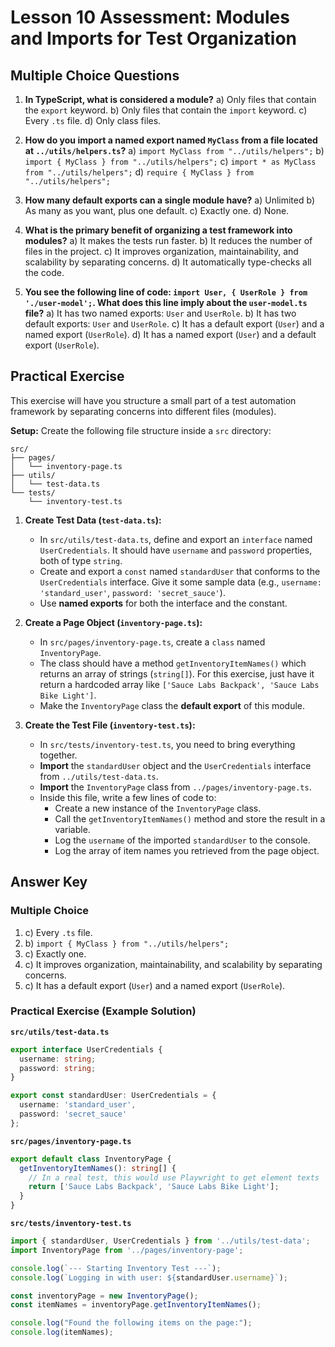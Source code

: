 # Lesson 10 Assessment: Modules and Imports for Test Organization

## Multiple Choice Questions

1.  **In TypeScript, what is considered a module?**
    a)  Only files that contain the `export` keyword.
    b)  Only files that contain the `import` keyword.
    c)  Every `.ts` file.
    d)  Only class files.

2.  **How do you import a **named export** named `MyClass` from a file located at `../utils/helpers.ts`?**
    a)  `import MyClass from "../utils/helpers";`
    b)  `import { MyClass } from "../utils/helpers";`
    c)  `import * as MyClass from "../utils/helpers";`
    d)  `require { MyClass } from "../utils/helpers";`

3.  **How many **default exports** can a single module have?**
    a)  Unlimited
    b)  As many as you want, plus one default.
    c)  Exactly one.
    d)  None.

4.  **What is the primary benefit of organizing a test framework into modules?**
    a)  It makes the tests run faster.
    b)  It reduces the number of files in the project.
    c)  It improves organization, maintainability, and scalability by separating concerns.
    d)  It automatically type-checks all the code.

5.  **You see the following line of code: `import User, { UserRole } from './user-model';`. What does this line imply about the `user-model.ts` file?**
    a)  It has two named exports: `User` and `UserRole`.
    b)  It has two default exports: `User` and `UserRole`.
    c)  It has a default export (`User`) and a named export (`UserRole`).
    d)  It has a named export (`User`) and a default export (`UserRole`).

## Practical Exercise

This exercise will have you structure a small part of a test automation framework by separating concerns into different files (modules).

**Setup:**
Create the following file structure inside a `src` directory:
```
src/
├── pages/
│   └── inventory-page.ts
├── utils/
│   └── test-data.ts
└── tests/
    └── inventory-test.ts
```

1.  **Create Test Data (`test-data.ts`):**
    -   In `src/utils/test-data.ts`, define and export an `interface` named `UserCredentials`. It should have `username` and `password` properties, both of type `string`.
    -   Create and export a `const` named `standardUser` that conforms to the `UserCredentials` interface. Give it some sample data (e.g., `username: 'standard_user'`, `password: 'secret_sauce'`).
    -   Use **named exports** for both the interface and the constant.

2.  **Create a Page Object (`inventory-page.ts`):**
    -   In `src/pages/inventory-page.ts`, create a `class` named `InventoryPage`.
    -   The class should have a method `getInventoryItemNames()` which returns an array of strings (`string[]`). For this exercise, just have it return a hardcoded array like `['Sauce Labs Backpack', 'Sauce Labs Bike Light']`.
    -   Make the `InventoryPage` class the **default export** of this module.

3.  **Create the Test File (`inventory-test.ts`):**
    -   In `src/tests/inventory-test.ts`, you need to bring everything together.
    -   **Import** the `standardUser` object and the `UserCredentials` interface from `../utils/test-data.ts`.
    -   **Import** the `InventoryPage` class from `../pages/inventory-page.ts`.
    -   Inside this file, write a few lines of code to:
        -   Create a new instance of the `InventoryPage` class.
        -   Call the `getInventoryItemNames()` method and store the result in a variable.
        -   Log the `username` of the imported `standardUser` to the console.
        -   Log the array of item names you retrieved from the page object.

## Answer Key

### Multiple Choice
1.  c) Every `.ts` file.
2.  b) `import { MyClass } from "../utils/helpers";`
3.  c) Exactly one.
4.  c) It improves organization, maintainability, and scalability by separating concerns.
5.  c) It has a default export (`User`) and a named export (`UserRole`).

### Practical Exercise (Example Solution)

**`src/utils/test-data.ts`**
```typescript
export interface UserCredentials {
  username: string;
  password: string;
}

export const standardUser: UserCredentials = {
  username: 'standard_user',
  password: 'secret_sauce'
};
```

**`src/pages/inventory-page.ts`**
```typescript
export default class InventoryPage {
  getInventoryItemNames(): string[] {
    // In a real test, this would use Playwright to get element texts
    return ['Sauce Labs Backpack', 'Sauce Labs Bike Light'];
  }
}
```

**`src/tests/inventory-test.ts`**
```typescript
import { standardUser, UserCredentials } from '../utils/test-data';
import InventoryPage from '../pages/inventory-page';

console.log(`--- Starting Inventory Test ---`);
console.log(`Logging in with user: ${standardUser.username}`);

const inventoryPage = new InventoryPage();
const itemNames = inventoryPage.getInventoryItemNames();

console.log("Found the following items on the page:");
console.log(itemNames);